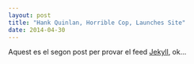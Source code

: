 ```yaml
---
layout: post
title: "Hank Quinlan, Horrible Cop, Launches Site"
date: 2014-04-30
---
```


Aquest es el segon post per provar el feed [Jekyll](http://jekyllrb.com), ok...
